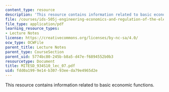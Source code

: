 ```yaml
---
content_type: resource
description: 'This resource contains information related to basic economic functions. '
file: /courses/ids-505j-engineering-economics-and-regulation-of-the-electric-power-sector-spring-2010/fdd0a1999e14b30793eeda79e4965d2e_MITESD_934S10_lec_07.pdf
file_type: application/pdf
learning_resource_types:
- Lecture Notes
license: https://creativecommons.org/licenses/by-nc-sa/4.0/
ocw_type: OCWFile
parent_title: Lecture Notes
parent_type: CourseSection
parent_uid: 5774bc80-245b-b8a5-d47e-f6894552b0b3
resourcetype: Document
title: MITESD_934S10_lec_07.pdf
uid: fdd0a199-9e14-b307-93ee-da79e4965d2e
---
```

This resource contains information related to basic economic functions. 
